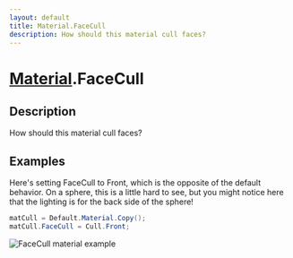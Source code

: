 ```yaml
---
layout: default
title: Material.FaceCull
description: How should this material cull faces?
---
```

# [Material]({{site.url}}/Pages/Reference/Material.html).FaceCull

## Description
How should this material cull faces?


## Examples

Here's setting FaceCull to Front, which is the opposite of the
default behavior. On a sphere, this is a little hard to see, but
you might notice here that the lighting is for the back side of
the sphere!
```csharp
matCull = Default.Material.Copy();
matCull.FaceCull = Cull.Front;
```
![FaceCull material example]({{site.screen_url}}/MaterialCull.jpg)

